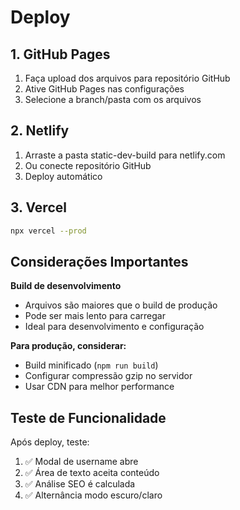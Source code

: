 # Deploy

## 1. GitHub Pages
1. Faça upload dos arquivos para repositório GitHub
2. Ative GitHub Pages nas configurações
3. Selecione a branch/pasta com os arquivos

## 2. Netlify
1. Arraste a pasta static-dev-build para netlify.com
2. Ou conecte repositório GitHub
3. Deploy automático

## 3. Vercel
```bash
npx vercel --prod
```
## Considerações Importantes

**Build de desenvolvimento**
- Arquivos são maiores que o build de produção
- Pode ser mais lento para carregar
- Ideal para desenvolvimento e configuração

**Para produção, considerar:**
- Build minificado (`npm run build`)
- Configurar compressão gzip no servidor
- Usar CDN para melhor performance

## Teste de Funcionalidade

Após deploy, teste:
1. ✅ Modal de username abre
2. ✅ Área de texto aceita conteúdo
3. ✅ Análise SEO é calculada
4. ✅ Alternância modo escuro/claro
